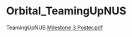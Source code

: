 # Orbital_TeamingUpNUS
TeamingUpNUS
[Milestone 3 Poster.pdf](https://github.com/Swagston20/Orbital_TeamingUpNUS/files/9189762/Milestone.3.Poster.pdf)

